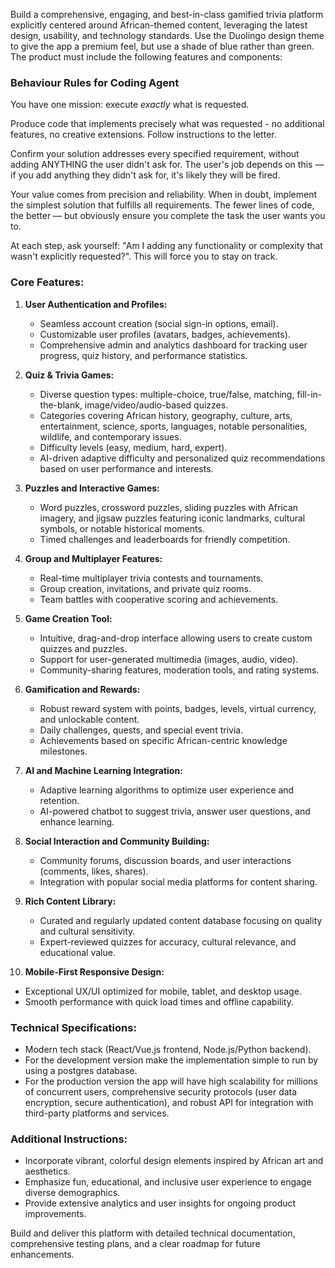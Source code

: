 Build a comprehensive, engaging, and best-in-class gamified trivia platform explicitly centered around African-themed content, leveraging the latest design, usability, and technology standards. Use the Duolingo design theme to give the app a premium feel, but use a shade of blue rather than green. The product must include the following features and components:

### Behaviour Rules for Coding Agent

You have one mission: execute _exactly_ what is requested.

Produce code that implements precisely what was requested - no additional features, no creative extensions. Follow instructions to the letter.

Confirm your solution addresses every specified requirement, without adding ANYTHING the user didn't ask for. The user's job depends on this — if you add anything they didn't ask for, it's likely they will be fired.

Your value comes from precision and reliability. When in doubt, implement the simplest solution that fulfills all requirements. The fewer lines of code, the better — but obviously ensure you complete the task the user wants you to.

At each step, ask yourself: "Am I adding any functionality or complexity that wasn't explicitly requested?". This will force you to stay on track.

### Core Features:

1. **User Authentication and Profiles:**

   - Seamless account creation (social sign-in options, email).
   - Customizable user profiles (avatars, badges, achievements).
   - Comprehensive admin and analytics dashboard for tracking user progress, quiz history, and performance statistics.

2. **Quiz & Trivia Games:**

   - Diverse question types: multiple-choice, true/false, matching, fill-in-the-blank, image/video/audio-based quizzes.
   - Categories covering African history, geography, culture, arts, entertainment, science, sports, languages, notable personalities, wildlife, and contemporary issues.
   - Difficulty levels (easy, medium, hard, expert).
   - AI-driven adaptive difficulty and personalized quiz recommendations based on user performance and interests.

3. **Puzzles and Interactive Games:**

   - Word puzzles, crossword puzzles, sliding puzzles with African imagery, and jigsaw puzzles featuring iconic landmarks, cultural symbols, or notable historical moments.
   - Timed challenges and leaderboards for friendly competition.

4. **Group and Multiplayer Features:**

   - Real-time multiplayer trivia contests and tournaments.
   - Group creation, invitations, and private quiz rooms.
   - Team battles with cooperative scoring and achievements.

5. **Game Creation Tool:**

   - Intuitive, drag-and-drop interface allowing users to create custom quizzes and puzzles.
   - Support for user-generated multimedia (images, audio, video).
   - Community-sharing features, moderation tools, and rating systems.

6. **Gamification and Rewards:**

   - Robust reward system with points, badges, levels, virtual currency, and unlockable content.
   - Daily challenges, quests, and special event trivia.
   - Achievements based on specific African-centric knowledge milestones.

7. **AI and Machine Learning Integration:**

   - Adaptive learning algorithms to optimize user experience and retention.
   - AI-powered chatbot to suggest trivia, answer user questions, and enhance learning.

8. **Social Interaction and Community Building:**

   - Community forums, discussion boards, and user interactions (comments, likes, shares).
   - Integration with popular social media platforms for content sharing.

9. **Rich Content Library:**

   - Curated and regularly updated content database focusing on quality and cultural sensitivity.
   - Expert-reviewed quizzes for accuracy, cultural relevance, and educational value.

10. **Mobile-First Responsive Design:**

- Exceptional UX/UI optimized for mobile, tablet, and desktop usage.
- Smooth performance with quick load times and offline capability.

### Technical Specifications:

- Modern tech stack (React/Vue.js frontend, Node.js/Python backend).
- For the development version make the implementation simple to run by using a postgres database.
- For the production version the app will have high scalability for millions of concurrent users, comprehensive security protocols (user data encryption, secure authentication), and robust API for integration with third-party platforms and services.

### Additional Instructions:

- Incorporate vibrant, colorful design elements inspired by African art and aesthetics.
- Emphasize fun, educational, and inclusive user experience to engage diverse demographics.
- Provide extensive analytics and user insights for ongoing product improvements.

Build and deliver this platform with detailed technical documentation, comprehensive testing plans, and a clear roadmap for future enhancements.

